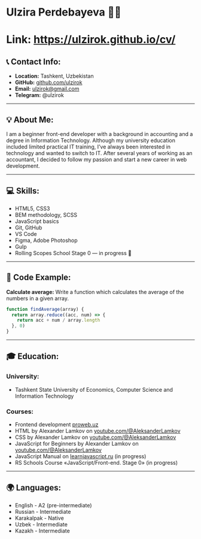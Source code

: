 # Ulzira Perdebayeva 👩‍💻

# Link: https://ulzirok.github.io/cv/

## 📞 Contact Info:
- **Location:** Tashkent, Uzbekistan
- **GitHub:** [github.com/ulzirok](https://github.com/ulzirok)
- **Email:** ulzirok@gmail.com
- **Telegram:** @ulzirok

---

## 💡 About Me:
I am a beginner front-end developer with a background in accounting and a degree in Information Technology. Although my university education included limited practical IT training, I’ve always been interested in technology and wanted to switch to IT. After several years of working as an accountant, I decided to follow my passion and start a new career in web development.

---

## 💻 Skills:
- HTML5, CSS3
- BEM methodology, SCSS
- JavaScript basics
- Git, GitHub
- VS Code
- Figma, Adobe Photoshop
- Gulp
- Rolling Scopes School Stage 0 — in progress 🧩

---

## 🔣 Code Example:
**Calculate average:** Write a function which calculates the average of the numbers in a given array.

```javascript
function findAverage(array) {
  return array.reduce((acc, num) => {
    return acc + num / array.length
  }, 0)
}
```

---

## 🎓 Education:
### University: 
- Tashkent State University of Economics, Computer Science and Information Technology
### Courses:
- Frontend development [proweb.uz](https://proweb.uz/uz/courses/web-development)
- HTML by Alexander Lamkov on [youtube.com/@AleksanderLamkov](https://www.youtube.com/watch?v=yE4Rlp0OeVc&list=PL0MUAHwery4ot0KmgGxlBSB7rXssLeA6h)
- CSS by Alexander Lamkov on [youtube.com/@AleksanderLamkov](https://www.youtube.com/watch?v=PEQ3i9q3ez8&list=PL0MUAHwery4o9I7QQVj_RP4ZVpmdx6evz)
- JavaScript for Beginners by Alexander Lamkov on [youtube.com/@AleksanderLamkov](https://www.youtube.com/watch?v=nCgFdChjnds&list=PL0MUAHwery4qn4Y27iUxmzC-JiauX7vSL)
- JavaScript Manual on [learnjavascript.ru](https://learn.javascript.ru/first-steps) (in progress)
- RS Schools Course «JavaScript/Front-end. Stage 0» (in progress)

---

## 🌍 Languages:
- English - A2 (pre-intermediate)
- Russian - Intermediate
- Karakalpak - Native
- Uzbek - Intermediate
- Kazakh - Intermediate
